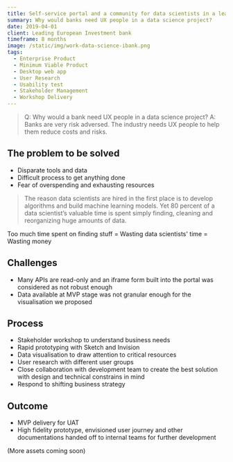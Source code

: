 ```yaml
---
title: Self-service portal and a community for data scientists in a leading investment bank
summary: Why would banks need UX people in a data science project? 
date: 2019-04-01
client: Leading European Investment bank
timeframe: 8 months
image: /static/img/work-data-science-ibank.png
tags:
  - Enterprise Product
  - Minimum Viable Product 
  - Desktop web app
  - User Research
  - Usability test
  - Stakeholder Management
  - Workshop Delivery
---
```


> Q: Why would a bank need UX people in a data science project? 
> A: Banks are very risk adversed. The industry needs UX people to help them reduce costs and risks.

## The problem to be solved
- Disparate tools and data
- Difficult process to get anything done
- Fear of overspending and exhausting resources

> The reason data scientists are hired in the first place is to develop algorithms and build machine learning models. Yet 80 percent of a data scientist’s valuable time is spent simply finding, cleaning and reorganizing huge amounts of data.

Too much time spent on finding stuff = Wasting data scientists' time = Wasting money

## Challenges
- Many APIs are read-only and an iframe form built into the portal was considered as not robust enough 
- Data available at MVP stage was not granular enough for the visualisation we proposed

## Process
- Stakeholder workshop to understand business needs
- Rapid prototyping with Sketch and Invision
- Data visualisation to draw attention to critical resources
- User research with different user groups
- Close collaboration with development team to create the best solution with design and technical constrains in mind
- Respond to shifting business strategy

## Outcome
- MVP delivery for UAT
- High fidelity prototype, envisioned user journey and other documentations handed off to internal teams for further development

(More assets coming soon)